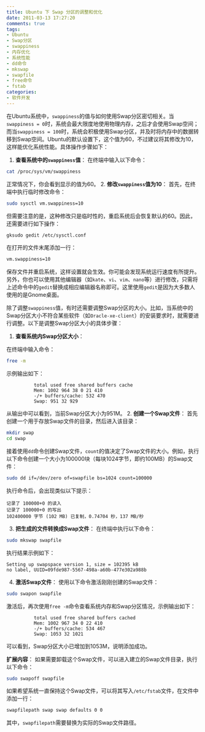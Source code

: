 ```yaml
---
title: Ubuntu 下 Swap 分区的调整和优化
date: 2011-03-13 17:27:20
comments: true
tags:
- Ubuntu
- Swap分区
- swappiness
- 内存优化
- 系统性能
- dd命令
- mkswap
- swapfile
- free命令
- fstab
categories:
- 软件开发
---
```




在Ubuntu系统中，`swappiness`的值与如何使用Swap分区密切相关。当`swappiness = 0`时，系统会最大限度地使用物理内存，之后才会使用Swap空间；而当`swappiness = 100`时，系统会积极使用Swap分区，并及时将内存中的数据转移到Swap空间。Ubuntu的默认设置下，这个值为60，不过建议将其修改为10，这样能优化系统性能。具体操作步骤如下：

1. **查看系统中的`swappiness`值**：
在终端中输入以下命令：
```bash
cat /proc/sys/vm/swappiness
```
正常情况下，你会看到显示的值为60。
2. **修改`swappiness`值为10**：
首先，在终端中执行临时修改命令：
```bash
sudo sysctl vm.swappiness=10
```
但需要注意的是，这种修改只是临时性的，重启系统后会恢复默认的60。因此，还需要进行如下操作：
```bash
gksudo gedit /etc/sysctl.conf
```
在打开的文件末尾添加一行：
```bash
vm.swappiness=10
```
保存文件并重启系统，这样设置就会生效。你可能会发现系统运行速度有所提升。另外，你也可以使用其他编辑器（如`kate`、`vi`、`vim`、`nano`等）进行修改，只需将上述命令中的`gedit`替换成相应编辑器名称即可。这里使用`gedit`是因为大多数人使用的是Gnome桌面。

除了调整`swappiness`值，有时还需要调整Swap分区的大小。比如，当系统中的Swap分区大小不符合某些软件（如`Oracle-xe-client`）的安装要求时，就需要进行调整。以下是调整Swap分区大小的具体步骤：


1. **查看系统内Swap分区大小**：

在终端中输入命令：

```bash
free -m
```
示例输出如下：
```
          total used free shared buffers cache
          Mem: 1002 964 38 0 21 410
          -/+ buffers/cache: 532 470
          Swap: 951 32 929
```
从输出中可以看到，当前Swap分区大小为951M。
2. **创建一个Swap文件**：
首先创建一个用于存放Swap文件的目录，然后进入该目录：
```bash
mkdir swap
cd swap
```
接着使用`dd`命令创建Swap文件，`count`的值决定了Swap文件的大小。例如，执行以下命令创建一个大小为100000块（每块1024字节，即约100MB）的Swap文件：
```bash
sudo dd if=/dev/zero of=swapfile bs=1024 count=100000
```
执行命令后，会出现类似以下提示：
```
记录了 100000+0 的读入
记录了 100000+0 的写出
102400000 字节 (102 MB) 已复制，0.74704 秒，137 MB/秒
```
3. **把生成的文件转换成Swap文件**：
在终端中执行以下命令：
```bash
sudo mkswap swapfile
```
执行结果示例如下：
```
Setting up swapspace version 1, size = 102395 kB
no label, UUID=09fde987-5567-498a-a60b-477e302a988b
```
4. **激活Swap文件**：
使用以下命令激活刚刚创建的Swap文件：
```bash
sudo swapon swapfile
```
激活后，再次使用`free -m`命令查看系统内存和Swap分区情况，示例输出如下：
```
          total used free shared buffers cached
          Mem: 1002 967 34 0 22 410
          -/+ buffers/cache: 534 467
          Swap: 1053 32 1021
```
可以看到，Swap分区大小已增加到1053M，说明添加成功。

**扩展内容**：
如果需要卸载这个Swap文件，可以进入建立的Swap文件目录，执行以下命令：
```bash
sudo swapoff swapfile
```
如果希望系统一直保持这个Swap文件，可以将其写入`/etc/fstab`文件，在文件中添加一行：
```bash
swapfilepath swap swap defaults 0 0
```
其中，`swapfilepath`需要替换为实际的Swap文件路径。 

